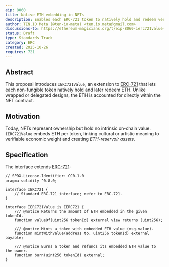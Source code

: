 ```yaml
---
eip: 8060
title: Native ETH embedding in NFTs
description: Enables each ERC-721 token to natively hold and redeem verifiable ETH balance within its own contract logic.
author: TEN.IO Meta (@ten-io-meta) <ten.io.meta@gmail.com>
discussions-to: https://ethereum-magicians.org/t/eip-8060-ierc721value-native-eth-embedding/25979
status: Draft
type: Standards Track
category: ERC
created: 2025-10-26
requires: 721
---
```


## Abstract
This proposal introduces `IERC721Value`, an extension to [ERC-721](./eip-721.md) that lets each non-fungible token natively hold and later redeem ETH. Unlike wrapped or delegated designs, the ETH is accounted for directly within the NFT contract.

## Motivation
Today, NFTs represent ownership but hold no intrinsic on-chain value. `IERC721Value` embeds ETH per token, linking cultural or artistic meaning to verifiable economic weight and creating *ETH-reservoir assets*.

## Specification
The interface extends [ERC-721](./eip-721.md):

```solidity
// SPDX-License-Identifier: CC0-1.0
pragma solidity ^0.8.0;

interface IERC721 {
    // Standard ERC-721 interface; refer to ERC-721.
}

interface IERC721Value is IERC721 {
    /// @notice Returns the amount of ETH embedded in the given tokenId.
    function valueOf(uint256 tokenId) external view returns (uint256);

    /// @notice Mints a token with embedded ETH value (msg.value).
    function mintWithValue(address to, uint256 tokenId) external payable;

    /// @notice Burns a token and refunds its embedded ETH value to the owner.
    function burn(uint256 tokenId) external;
}
